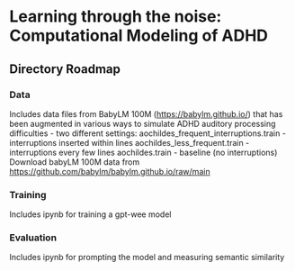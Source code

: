 # Learning through the noise: Computational Modeling of ADHD
## Directory Roadmap

### Data
Includes data files from BabyLM 100M (https://babylm.github.io/) that has been augmented in various ways to simulate ADHD auditory processing difficulties - two different settings:
  aochildes_frequent_interruptions.train - interruptions inserted within lines
  aochildes_less_frequent.train - interruptions every few lines
  aochildes.train - baseline (no interruptions)
Download babyLM 100M data from  https://github.com/babylm/babylm.github.io/raw/main


### Training
Includes ipynb for training a gpt-wee model

### Evaluation
Includes ipynb for prompting the model and measuring semantic similarity

